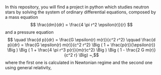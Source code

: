 In this repository, you will find a project in python which studies neutron stars by solving the system of ordinary differential equations, composed by a mass equation
$$ \frac{dm}{dr} = \frac{4 \pi r^2 \epsilon(r)}{r} $$
and a pressure equation
$$ \quad \frac{d p}{dr} = \frac{G \epsilon(r) m(r)}{c^2 r^2} \qquad \frac{d p}{dr} = \frac{G \epsilon(r) m(r)}{c^2 r^2} \Big ( 1 + \frac{p(r)}{\epsilon(r)} \Big ) \Big ( 1 + \frac{4 \pi r^3 p(r)}{m(r)c^2} \Big ) \Big ( 1 - \frac{2 G m(r)}{c^2 r} \Big) ~,$$
where the first one is calculated in Newtonian regime and the second one using general relativity,